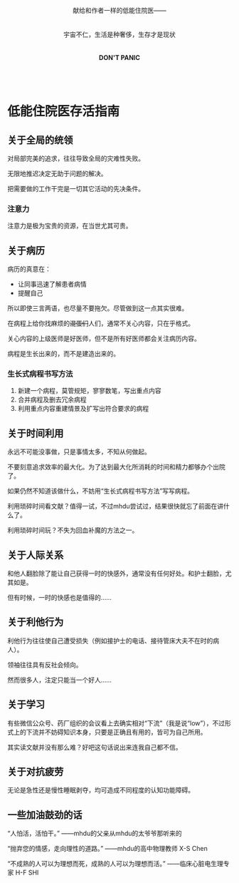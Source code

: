 </br>

<div align="center">
献给和作者一样的低能住院医——
</br>
</br>
</br>
宇宙不仁，生活是种奢侈，生存才是现状
</br>
</br>
</br>
<strong>DON'T PANIC</strong>
</div>

</br>
</br>
</br>

# 低能住院医存活指南

## 关于全局的统领

对局部完美的追求，往往导致全局的灾难性失败。

无限地推迟决定无助于问题的解决。

把需要做的工作干完是一切其它活动的先决条件。

### 注意力

注意力是极为宝贵的资源，在当世尤其可贵。

## 关于病历

病历的真意在：
* 让同事迅速了解患者病情
* 提醒自己

所以即使三言两语，也尽量不要拖欠。尽管做到这一点其实很难。

在病程上给你找麻烦的~~混蛋们~~人们，通常不关心内容，只在乎格式。

关心内容的上级医师是好医师，但不是所有好医师都会关注病历内容。

病程是生长出来的，而不是建造出来的。

### 生长式病程书写方法
1. 新建一个病程，莫管规矩，寥寥数笔，写出重点内容
2. 合并病程及删去冗余病程
3. 利用重点内容重建情景及扩写出符合要求的病程


## 关于时间利用

永远不可能没事做，只是事情太多，不知从何做起。

不要刻意追求效率的最大化。为了达到最大化所消耗的时间和精力都够办个出院了。

如果仍然不知道该做什么，不妨用“生长式病程书写方法”写写病程。

利用琐碎时间看文献？值得一试，不过mhdu尝试过，结果很快就忘了前面在讲什么了。

利用琐碎时间玩？不失为回血补魔的方法之一。


## 关于人际关系

和他人翻脸除了能让自己获得一时的快感外，通常没有任何好处。和护士翻脸，尤其如是。

但有时候，一时的快感也是值得的……

## 关于利他行为

利他行为往往使自己遭受损失（例如接护士的电话、接待管床大夫不在时的病人）。

领袖往往具有反社会倾向。

然而很多人，注定只能当一个好人……


## 关于学习

有些微信公众号、药厂组织的会议看上去确实相对“下流”（我是说“low”），不过形式上的下流并不妨碍知识本身，只要是正确且有用的，皆可为自己所用。

其实读文献并没有那么难？好吧这句话说出来连我自己都不信。


## 关于对抗疲劳

无论是急性还是慢性睡眠剥夺，均可造成不同程度的认知功能障碍。


## 一些加油鼓劲的话

“人怕活，活怕干。” ——mhdu的父亲从mhdu的太爷爷那听来的

“抛弃您的情感，走向理性的道路。” ——mhdu的高中物理教师 X-S Chen

“不成熟的人可以为理想而死，成熟的人可以为理想而活。” ——临床心脏电生理专家 H-F SHI



<!--
当遭遇不便时，实时想到住院医去留不是医院发展的决定因素，主任的才是。

忘记常用软件的便利，多数医院领导既没有信息化的觉悟，也不具备改善信息化的能力，少数院领导满足其一，如能遇到兼而有之的领导，就好好干吧。


# 后记
作为一个住院医，科研、论文、乃至玩，都建立在临床工作完成的基础上。作为一个低能的住院医，在临床工作上消耗全部精力，必将导致思维的迟缓、错误的增多、临床工作以外任务的延搁以及休闲时间的缩减，从而导致效率的进一步下降、患者蒙受损失、与上级医师的关系恶化、科研和论文的受阻及收到他人的恶评，并可能引火烧身，断绝行医之路。本文初版由资深低能住院医起草，根据自身经验撰写，并在Github上开源。既为自己提醒，也为。欢迎诸君加入补充。

## 贡献者（排名不分先后，如果你这么认为）
* mhdu
-->
